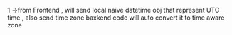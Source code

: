 1  ->from Frontend   , will send local naive datetime obj  that represent UTC time   ,  also  send time zone   baxkend  code will auto convert  it to time aware zone 